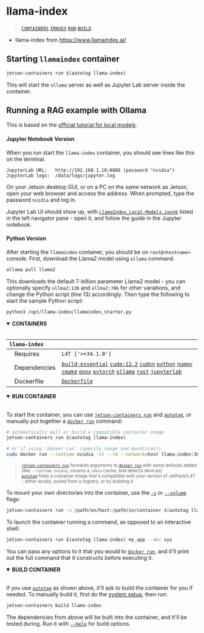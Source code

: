 # llama-index

> [`CONTAINERS`](#user-content-containers) [`IMAGES`](#user-content-images) [`RUN`](#user-content-run) [`BUILD`](#user-content-build)


* llama-index from https://www.llamaindex.ai/

## Starting `llamaindex` container

```bash
jetson-containers run $(autotag llama-index)
```

This will start the `ollama` server as well as Jupyter Lab server inside the container.

## Running a RAG example with Ollama

This is based on the [official tutorial for local models](https://docs.llamaindex.ai/en/stable/getting_started/starter_example_local/).

#### Jupyter Notebook Version

When you run start the `llama-index` container, you should see lines like this on the terminal.

```
JupyterLab URL:   http://192.168.1.10:8888 (password "nvidia")
JupyterLab logs:  /data/logs/jupyter.log
```

On your Jetson desktop GUI, or on a PC on the same network as Jetson, open your web browser and access the address. When prompted, type the password `nvidia` and log in.

Jupyter Lab UI should show up, with [`LlamaIndex_Local-Models.ipynb`](samples/LlamaIndex_Local-Models.ipynb) listed in the left navigator pane - open it, and follow the guide in the Jupyter notebook.

####  Python Version

After starting the `llamaindex` container, you should be on `root@<hostname>` console. First, download the Llama2 model using `ollama` command.

```bash
ollama pull llama2
```

This downloads the default 7-billion parameter Llama2 model - you can optionally specify `ollma2:13b` and `ollma2:70b` for other variations, and change the Python script (line 13) accordingly. Then type the following to start the sample Python script:

```bash
python3 /opt/llama-index/llamaindex_starter.py
```


<details open>
<summary><b><a id="containers">CONTAINERS</a></b></summary>
<br>

| **`llama-index`** | |
| :-- | :-- |
| &nbsp;&nbsp;&nbsp;Requires | `L4T ['>=34.1.0']` |
| &nbsp;&nbsp;&nbsp;Dependencies | [`build-essential`](/packages/build/build-essential) [`cuda:12.2`](/packages/cuda/cuda) [`cudnn`](/packages/cuda/cudnn) [`python`](/packages/build/python) [`numpy`](/packages/numpy) [`cmake`](/packages/build/cmake/cmake_pip) [`onnx`](/packages/onnx) [`pytorch`](/packages/pytorch) [`ollama`](/packages/llm/ollama) [`rust`](/packages/build/rust) [`jupyterlab`](/packages/jupyterlab) |
| &nbsp;&nbsp;&nbsp;Dockerfile | [`Dockerfile`](Dockerfile) |

</details>

<details open>
<summary><b><a id="run">RUN CONTAINER</a></b></summary>
<br>

To start the container, you can use [`jetson-containers run`](/docs/run.md) and [`autotag`](/docs/run.md#autotag), or manually put together a [`docker run`](https://docs.docker.com/engine/reference/commandline/run/) command:
```bash
# automatically pull or build a compatible container image
jetson-containers run $(autotag llama-index)

# or if using 'docker run' (specify image and mounts/ect)
sudo docker run --runtime nvidia -it --rm --network=host llama-index:36.2.0

```
> <sup>[`jetson-containers run`](/docs/run.md) forwards arguments to [`docker run`](https://docs.docker.com/engine/reference/commandline/run/) with some defaults added (like `--runtime nvidia`, mounts a `/data` cache, and detects devices)</sup><br>
> <sup>[`autotag`](/docs/run.md#autotag) finds a container image that's compatible with your version of JetPack/L4T - either locally, pulled from a registry, or by building it.</sup>

To mount your own directories into the container, use the [`-v`](https://docs.docker.com/engine/reference/commandline/run/#volume) or [`--volume`](https://docs.docker.com/engine/reference/commandline/run/#volume) flags:
```bash
jetson-containers run -v /path/on/host:/path/in/container $(autotag llama-index)
```
To launch the container running a command, as opposed to an interactive shell:
```bash
jetson-containers run $(autotag llama-index) my_app --abc xyz
```
You can pass any options to it that you would to [`docker run`](https://docs.docker.com/engine/reference/commandline/run/), and it'll print out the full command that it constructs before executing it.
</details>
<details open>
<summary><b><a id="build">BUILD CONTAINER</b></summary>
<br>

If you use [`autotag`](/docs/run.md#autotag) as shown above, it'll ask to build the container for you if needed.  To manually build it, first do the [system setup](/docs/setup.md), then run:
```bash
jetson-containers build llama-index
```
The dependencies from above will be built into the container, and it'll be tested during.  Run it with [`--help`](/jetson_containers/build.py) for build options.
</details>
